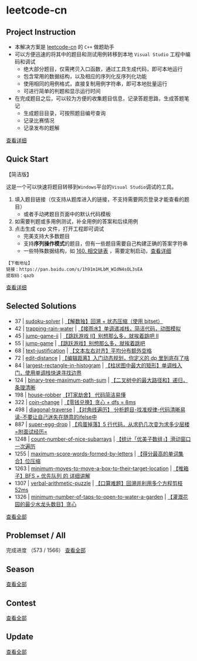 # leetcode-cn

## Project Instruction

* 本解决方案是 [leetcode-cn](https://leetcode-cn.com/) 的 `C++` 做题助手
* 可以方便迅速的将其中的题目和测试用例转移到本地 `Visual Studio` 工程中编码和调试
  * 绝大部分题目，仅需拷贝入口函数，通过工具生成代码，即可本地运行
  * 包含常用的数据结构，以及相应的序列化反序列化功能
  * 使用相同的用例格式，直接复制用例字符串，即可本地批量运行
  * 可进行简单的判题和显示运行时间
* 在完成题目之后，可以较为方便的收集题目信息，记录答题思路，生成答题笔记
  * 生成题目目录，可按照题目编号查询
  * 记录比赛情况
  * 记录发布的题解

[查看详细](./Project_Instruction.md)

## Quick Start

【简洁版】

这是一个可以快速将题目转移到`Windows`平台的`Visual Studio`调试的工具。

1. 填入题目链接（仅支持从题库进入的链接，不支持需要网页登录才能查看的题目）
   * 或者手动拷题目页面中的默认代码模板
2. 如需要判题或多用例测试，补全用例的答案和后续用例
3. 点击生成 cpp 文件，打开工程即可调试
   * 完美支持大多数题目
   * 支持**序列操作模式**的题目，但有一些题目需要自己构建正确的答案字符串
   * 一些特殊数据结构，如 [160. 相交链表](https://leetcode-cn.com/problems/intersection-of-two-linked-lists/) ，需要定制启动，[查看详细](./Project_Instruction.md)

```
【下载地址】
链接：https://pan.baidu.com/s/1h91m1HLbM_WIdN4sOL3sEA 
提取码：qazb
```

[查看详细](./quickstart/README.md)

## Selected Solutions
* 37 | [sudoku-solver](./problems/sudoku-solver) | [【解数独】回溯 + 状态压缩（使用 bitset）](https://leetcode-cn.com/problems/sudoku-solver/solution/37-by-ikaruga/)
* 42 | [trapping-rain-water](./problems/trapping-rain-water) | [【接雨水】单调递减栈，简洁代码，动图模拟](https://leetcode-cn.com/problems/trapping-rain-water/solution/trapping-rain-water-by-ikaruga/)
* 45 | [jump-game-ii](./problems/jump-game-ii) | [【跳跃游戏 II】别想那么多，就挨着跳吧 II](https://leetcode-cn.com/problems/jump-game-ii/solution/45-by-ikaruga/)
* 55 | [jump-game](./problems/jump-game) | [【跳跃游戏】别想那么多，就挨着跳吧](https://leetcode-cn.com/problems/jump-game/solution/55-by-ikaruga/)
* 68 | [text-justification](./problems/text-justification) | [【文本左右对齐】平均分布额外空格](https://leetcode-cn.com/problems/text-justification/solution/text-justification-by-ikaruga/)
* 72 | [edit-distance](./problems/edit-distance) | [【编辑距离】入门动态规划，你定义的 dp 里到底存了啥](https://leetcode-cn.com/problems/edit-distance/solution/edit-distance-by-ikaruga/)
* 84 | [largest-rectangle-in-histogram](./problems/largest-rectangle-in-histogram) | [【柱状图中最大的矩形】单调栈入门，使用单调栈快速寻找边界](https://leetcode-cn.com/problems/largest-rectangle-in-histogram/solution/84-by-ikaruga/)
* 124 | [binary-tree-maximum-path-sum](./problems/binary-tree-maximum-path-sum) | [【二叉树中的最大路径和】递归，条理清晰](https://leetcode-cn.com/problems/binary-tree-maximum-path-sum/solution/er-cha-shu-zhong-de-zui-da-lu-jing-he-by-ikaruga/)
* 198 | [house-robber](./problems/house-robber) [【打家劫舍】 代码简洁易懂](https://leetcode-cn.com/problems/house-robber/solution/da-jia-jie-she-by-ikaruga/)
* 322 | [coin-change](./problems/coin-change) | [【零钱兑换】贪心 + dfs = 8ms](https://leetcode-cn.com/problems/coin-change/solution/322-by-ikaruga/)
* 498 | [diagonal-traverse](./problems/diagonal-traverse) | [【对角线遍历】 分析题目-找准规律-代码清晰易读-不要让自己迷失在随意的ifelse中](https://leetcode-cn.com/problems/diagonal-traverse/solution/dui-jiao-xian-bian-li-fen-xi-ti-mu-zhao-zhun-gui-l/)
* 887 | [super-egg-drop](./problems/super-egg-drop) | [【鸡蛋掉落】5 行代码，从求扔几次变为求多少层楼 =附面试经历=](https://leetcode-cn.com/problems/super-egg-drop/solution/887-by-ikaruga/)
* 1248 | [count-number-of-nice-subarrays](./problems/count-number-of-nice-subarrays) | [【统计「优美子数组」】滑动窗口一次遍历](https://leetcode-cn.com/problems/count-number-of-nice-subarrays/solution/1248-by-ikaruga/)
* 1255 | [maximum-score-words-formed-by-letters](./problems/maximum-score-words-formed-by-letters) | [【得分最高的单词集合】位压缩](https://leetcode-cn.com/problems/maximum-score-words-formed-by-letters/solution/5258-by-ikaruga/)
* 1263 | [minimum-moves-to-move-a-box-to-their-target-location](./problems/minimum-moves-to-move-a-box-to-their-target-location) | [【推箱子】BFS + 优先队列 的 详细讲解](https://leetcode-cn.com/problems/minimum-moves-to-move-a-box-to-their-target-location/solution/1263-by-ikaruga/)
* 1307 | [verbal-arithmetic-puzzle](./problems/verbal-arithmetic-puzzle) | [【口算难题】回溯并利用多个方程剪枝 52ms](https://leetcode-cn.com/problems/verbal-arithmetic-puzzle/solution/5298-by-ikaruga/)
* 1326 | [minimum-number-of-taps-to-open-to-water-a-garden](./problems/minimum-number-of-taps-to-open-to-water-a-garden) | [【灌溉花园的最少水龙头数目】贪心](https://leetcode-cn.com/problems/minimum-number-of-taps-to-open-to-water-a-garden/solution/5318-by-ikaruga/)

[查看全部](./Solutions.md)

## Problemset / All
完成进度 （573 / 1566）
[查看全部](./problemset/all/README.md)

## Season
[查看全部](./Season.md)

## Contest
[查看全部](./Contest.md)

## Update
[查看全部](./Update.md)
